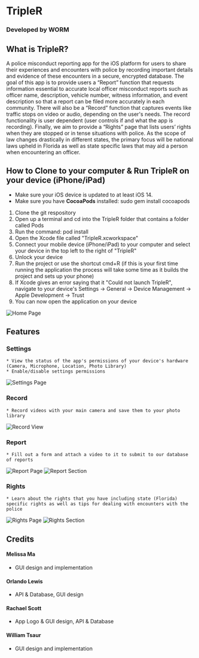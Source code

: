 # TripleR
### Developed by **WORM**

## What is TripleR?
A police misconduct reporting app for the iOS platform for users to share their experiences and encounters with police by recording important details and evidence of these encounters in a secure, encrypted database. The goal of this app is to provide users a “Report” function that requests information essential to accurate local officer misconduct reports such as officer name, description, vehicle number, witness information, and event description so that a report can be filed more accurately in each community. There will also be a “Record” function that captures events like traffic stops on video or audio, depending on the user's needs. The record functionality is user dependent (user controls if and what the app is recording). Finally, we aim to provide a “Rights” page that lists users’ rights when they are stopped or in tense situations with police. As the scope of law changes drastically in different states, the primary focus will be national laws upheld in Florida as well as state specific laws that may aid a person when encountering an officer.

## How to Clone to your computer & Run TripleR on your device (iPhone/iPad)
* Make sure your iOS device is updated to at least iOS 14.
* Make sure you have **CocoaPods** installed: sudo gem install cocoapods
1. Clone the git respository
2. Open up a terminal and cd into the TripleR folder that contains a folder called Pods
3. Run the command: pod install
4. Open the Xcode file called "TripleR.xcworkspace"
5. Connect your mobile device (iPhone/iPad) to your computer and select your device in the top left to the right of "TripleR"
6. Unlock your device
7. Run the project or use the shortcut cmd+R (if this is your first time running the application the process will take some time as it builds the project and sets up your phone)
8. If Xcode gives an error saying that it "Could not launch TripleR", navigate to your device's Settings -> General -> Device Management -> Apple Development ->    Trust
9. You can now open the application on your device

![Home Page](https://github.com/WTsaur/TripleR/blob/master/docImages/homePage.png)

## Features

### Settings
    * View the status of the app's permissions of your device's hardware (Camera, Microphone, Location, Photo Library)
    * Enable/disable settings permissions
![Settings Page](https://github.com/WTsaur/TripleR/blob/master/docImages/settingsPage.jpg)
### Record
    * Record videos with your main camera and save them to your photo library
![Record View](https://github.com/WTsaur/TripleR/blob/master/docImages/recordView.jpg)
### Report
    * Fill out a form and attach a video to it to submit to our database of reports
![Report Page](https://github.com/WTsaur/TripleR/blob/master/docImages/reportPage.jpg)
![Report Section](https://github.com/WTsaur/TripleR/blob/master/docImages/reportSection.jpg)
### Rights
    * Learn about the rights that you have including state (Florida) specific rights as well as tips for dealing with encounters with the police
![Rights Page](https://github.com/WTsaur/TripleR/blob/master/docImages/rightsPage.jpg)
![Rights Section](https://github.com/WTsaur/TripleR/blob/master/docImages/rightsSection.jpg)

## Credits

#### Melissa Ma

- GUI design and implementation

#### Orlando Lewis

- API & Database, GUI design

#### Rachael Scott

- App Logo & GUI design, API & Database

#### William Tsaur

- GUI design and implementation
